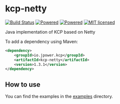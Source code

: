 # kcp-netty

[![Build Status][1]][2] [![Powered][3]][4] [![Powered][5]][6] [![MIT licensed][7]][8]

Java implementation of KCP based on Netty

To add a dependency using Maven:
```xml
<dependency>
    <groupId>io.jpower.kcp</groupId>
    <artifactId>kcp-netty</artifactId>
    <version>1.3.1</version>
</dependency>
```

## How to use
You can find the examples in the [examples][20] directory.

[1]: https://api.travis-ci.org/szhnet/kcp-netty.svg?branch=master
[2]: https://travis-ci.org/szhnet/kcp-netty
[3]: https://img.shields.io/badge/KCP-Powered-blue.svg
[4]: https://github.com/skywind3000/kcp
[5]: https://img.shields.io/badge/Netty-Powered-blue.svg
[6]: https://netty.io
[7]: https://img.shields.io/badge/license-MIT-yellow.svg
[8]: https://github.com/szhnet/kcp-netty/blob/master/LICENSE
[20]: https://github.com/szhnet/kcp-netty/tree/master/kcp-example/src/main/java/io/jpower/kcp/example
